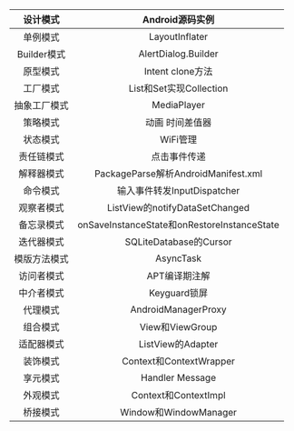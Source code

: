 |   设计模式   |               Android源码实例               |
| :----------: | :-----------------------------------------: |
|   单例模式   |               LayoutInflater                |
| Builder模式  |             AlertDialog.Builder             |
|   原型模式   |              Intent clone方法               |
|   工厂模式   |           List和Set实现Collection           |
| 抽象工厂模式 |                 MediaPlayer                 |
|   策略模式   |               动画 时间差值器               |
|   状态模式   |                  WiFi管理                   |
|  责任链模式  |                点击事件传递                 |
|  解释器模式  |     PackageParse解析AndroidManifest.xml     |
|   命令模式   |         输入事件转发InputDispatcher         |
|  观察者模式  |       ListView的notifyDataSetChanged        |
|  备忘录模式  | onSaveInstanceState和onRestoreInstanceState |
|  迭代器模式  |           SQLiteDatabase的Cursor            |
| 模版方法模式 |                  AsyncTask                  |
|  访问者模式  |                APT编译期注解                |
|  中介者模式  |                Keyguard锁屏                 |
|   代理模式   |             AndroidManagerProxy             |
|   组合模式   |               View和ViewGroup               |
|  适配器模式  |              ListView的Adapter              |
|   装饰模式   |           Context和ContextWrapper           |
|   享元模式   |               Handler Message               |
|   外观模式   |            Context和ContextImpl             |
|   桥接模式   |            Window和WindowManager            |

